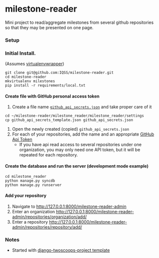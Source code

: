 milestone-reader
================

Mini project to read/aggregate milestones from several github repositories so that they may be presented on one page.

### Setup

### Initial Install.  

(Assumes [virtualenvwrapper](http://virtualenvwrapper.readthedocs.org/en/latest/install.html#basic-installation))

```
git clone git@github.com:IQSS/milestone-reader.git
cd milestone-reader
mkvirtualenv milestones
pip install -r requirements/local.txt
```

#### Create file with GitHub personal access token

1.  Create a file name [```github_api_secrets.json```](https://github.com/IQSS/milestone-reader/blob/master/milestone_reader/milestone_reader/settings/github_api_secrets_template.json) and take proper care of it

```
cd ~/milestone-reader/milestone_reader/milestone_reader/settings
cp github_api_secrets_template.json github_api_secrets.json
```

1. Open the newly created (copied) ```github_api_secrets.json```
1. For each of your repositories, add the name and an appropriate [GitHub Api Token](https://github.com/blog/1509-personal-api-tokens)
   * If you have api read access to several repositories under one organization, you may only need one API token, but it will be repeated for each repository.


#### Create the database and run the server (development mode example)

```
cd milestone_reader
python manage.py syncdb
python manage.py runserver
```

#### Add your repository

1. Navigate to http://127.0.0.1:8000/milestone-reader-admin
1. Enter an organization http://127.0.0.1:8000/milestone-reader-admin/repositories/organization/add/
1. Enter a repository http://127.0.0.1:8000/milestone-reader-admin/repositories/repository/add/



### Notes

* Started with [django-twoscoops-project template](https://github.com/twoscoops/django-twoscoops-project)

